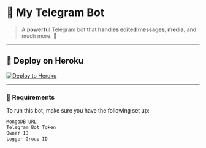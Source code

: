 # 🌟 **My Telegram Bot**  
> A **powerful** Telegram bot that **handles edited messages, media**, and much more. 🚀

---

## 🚀 **Deploy on Heroku**  

[![Deploy to Heroku](https://www.herokucdn.com/deploy/button.svg)](https://heroku.com/deploy?template=https://github.com/pagal4206/edit)

---

### 🧰 **Requirements**

To run this bot, make sure you have the following set up:

```bash
MongoDB URL
Telegram Bot Token
Owner ID
Logger Group ID
